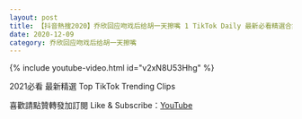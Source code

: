 ```yaml
---
layout: post
title: 【抖音熱搜2020】乔欣回应吻戏后给胡一天擦嘴 1 TikTok Daily 最新必看精選合集2020 12 09
date: 2020-12-09
category: 乔欣回应吻戏后给胡一天擦嘴
---
```


{% include youtube-video.html id="v2xN8U53Hhg" %}

2021必看 最新精選 Top TikTok Trending Clips

喜歡請點贊轉發加訂閱 Like & Subscribe：[YouTube](https://www.youtube.com/channel/UCAoR7VcanIPd04uEq_GIylA/videos)

